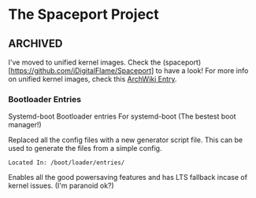 # The Spaceport Project

## ARCHIVED

I've moved to unified kernel images. Check the (spaceport)[https://github.com/iDigitalFlame/Spaceport] to have a look!
For more info on unified kernel images, check this [ArchWiki Entry](https://wiki.archlinux.org/title/Unified_kernel_image).

### Bootloader Entries

Systemd-boot Bootloader entries
For systemd-boot (The bestest boot manager!)

Replaced all the config files with a new generator script file.
This can be used to generate the files from a simple config.

```[text]
Located In: /boot/loader/entries/
```

Enables all the good powersaving features and has LTS fallback incase of kernel issues. (I'm paranoid ok?)
